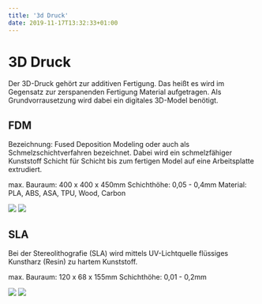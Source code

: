 ```yaml
---
title: '3d Druck'
date: 2019-11-17T13:32:33+01:00
---
```


# 3D Druck

Der 3D-Druck gehört zur additiven Fertigung. Das heißt es wird im Gegensatz zur zerspanenden Fertigung Material aufgetragen. Als Grundvorrausetzung wird dabei  ein digitales 3D-Model benötigt.

## FDM

Bezeichnung: Fused Deposition Modeling oder auch als Schmelzschichtverfahren bezeichnet.
Dabei wird ein schmelzfähiger Kunststoff Schicht für Schicht bis zum fertigen Model auf eine Arbeitsplatte  extrudiert.
 
  max. Bauraum:  400 x 400 x 450mm
  Schichthöhe:  0,05 - 0,4mm
  Material:  PLA, ABS, ASA, TPU, Wood, Carbon


<div class="flex justify-center items-center w-full max-w-xl mx-auto">
    <img
        class="pr-3 w-56"
        src="/ines-alvarez-fdez-L_N7BaNLC5Y-unsplash.jpg"
    />
    <img
        class="pr-3 w-56"
        src="/ines-alvarez-fdez-L_N7BaNLC5Y-unsplash.jpg"
    />
</div>

## SLA

Bei der Stereolithografie (SLA) wird mittels UV-Lichtquelle flüssiges Kunstharz (Resin) zu hartem Kunststoff. 
 
  max. Bauraum:  120 x 68 x 155mm
  Schichthöhe:  0,01 - 0,2mm


<div class="flex justify-center items-center w-full max-w-xl mx-auto pb-4">
    <img
        class="pr-3 w-56"
        src="/ines-alvarez-fdez-L_N7BaNLC5Y-unsplash.jpg"
    />
    <img
        class="pr-3 w-56"
        src="/ines-alvarez-fdez-L_N7BaNLC5Y-unsplash.jpg"
    />
</div>
